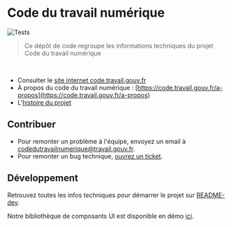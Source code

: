 # Code du travail numérique
![Tests](https://github.com/SocialGouv/code-du-travail-numerique/actions/workflows/quality.yml/badge.svg)

> Ce dépôt de code regroupe les informations techniques du projet Code du travail numérique

<br/>

- Consulter le [site internet code.travail.gouv.fr](https://code.travail.gouv.fr)
- À propos du code du travail numérique : [https://code.travail.gouv.fr/a-propos](https://code.travail.gouv.fr/a-propos)
- L'[histoire du projet](https://incubateur.social.gouv.fr/startups/code-du-travail-numerique)

## Contribuer

- Pour remonter un problème à l'équipe, envoyez un email à [codedutravailnumerique@travail.gouv.fr](mailto:codedutravailnumerique@travail.gouv.fr).
- Pour remonter un bug technique, [ouvrez un ticket](https://github.com/SocialGouv/code-du-travail-numerique/issues/new/choose).

## Développement

Retrouvez toutes les infos techniques pour démarrer le projet sur [README-dev](./README-dev.md).

Notre bibliothèque de composants UI est disponible en démo [ici](https://socialgouv.github.io/code-du-travail-numerique/).
